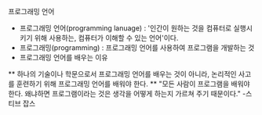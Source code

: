 프로그래밍 언어
* 프로그래밍 언어(programming lanuage) : '인간이 원하는 것을 컴퓨터로 실행시키기 위해 사용하는, 컴퓨터가 이해할 수 있는 언어'이다.
* 프로그래밍(programming) : 프로그래밍 언어를 사용하여 프로그램을 개발하는 것
* 프로그래밍 언어를 배우는 이유

** 하나의 기술이나 학문으로서 프로그래밍 언어를 배우는 것이 아니라, 논리적인 사고를 훈련하기 위해 프로그래밍 언어를 배워야 한다.
** "모든 사람이 프로그램을 배워야 한다. 왜냐하면 프로그램이라는 것은 생각을 어떻게 하는지 가르쳐 주기 때문이다." -스티브 잡스
